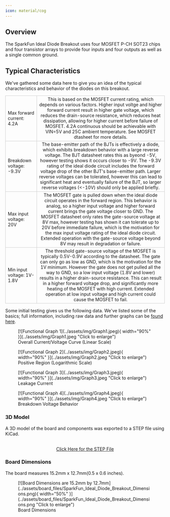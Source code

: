 ```yaml
---
icon: material/cog
---
```

## Overview

The SparkFun Ideal Diode Breakout uses four MOSFET P-CH SOT23 chips and four transistor arrays to provide four inputs and four outputs as well as a single common ground.  



## Typical Characteristics

We've gathered some data here to give you an idea of the typical characteristics and behavior of the diodes on this breakout. 

<div style="text-align: center;">
    <table>
        <tr>
            <td style="text-align: Left; border: solid 1px #cccccc;">Max forward current: 4.2A
            </td>
            <td style="text-align: center; border: solid 1px #cccccc;">This is based on the MOSFET current rating, which depends on various factors. Higher input voltge and higher forward current result in higher gate voltage, which reduces the drain-source resistance, which reduces heat dissipation, allowing for higher current before failure of MOSFET. 4.2A continuous should be achievable with VIN=5V and 25C ambient temperature. See MOSFET dtasheet for more details.
            </td>
        </tr>
        <tr>        
            <td style="text-align: Left; border: solid 1px #cccccc;">Breakdown voltage: -9.3V
            </td>
            <td style="text-align: center; border: solid 1px #cccccc;">The base-emitter path of the BJTs is effectively a diode, which exhibits breakdown behavior with a large reverse voltage. The BJT datasheet rates this as byeond -5V, however testing shows it occurs closer to -9V. The -9.3V rating of the ideal diode circuit includes the forward voltage drop of the other BJT's base-emitter path. Larger reverse voltages can be tolerated, however this can lead to significant heat and eventually failure of the BJT, so larger reverse voltages (<-10V) should only be applied briefly.
            </td>
        </tr>
        <tr>            
            <td style="text-align: Left; border: solid 1px #cccccc;">Max input voltage: 20V
            </td>   
            <td style="text-align: center; border: solid 1px #cccccc;">The MOSFET gate is pulled down when the ideal diode circuit operates in the forward region. This behavior is analog, so a higher input voltage and higher forward current brings the gate voltage closer to GND. The MOSFET datasheet only rates the gate-source voltage at 8V max, however testing has shown it can tolerate up to 20V before immediate failure, which is the motivation for the max input voltage rating of the ideal diode circuit. Extended operation with the gate-source voltage beyond 8V may result in degradation or failure.
            </td>
        </tr>
        <tr>            
            <td style="text-align: Left; border: solid 1px #cccccc;">Min input voltage: 1V-1.8V
            </td>   
            <td style="text-align: center; border: solid 1px #cccccc;">The threshold gate-source voltage of the MOSFET is typically 0.5V-0.9V according to the datasheet. The gate can only go as low as GND, which is the motivation for the 1V minimum. However the gate does not get pulled all the way to GND, so a low input voltage (1.8V and lower) results in a higher drain-source resistance. This can result in a higher forward voltage drop, and significantly more heating of the MOSFET with high current. Extended operation at low input voltage and high current could cause the MOSFET to fail.
            </td>
        </tr>
    </table>
</div>

Some initial testing gives us the following data. We've listed some of the basics; full information, including raw data and further graphs can be [found here](https://docs.google.com/spreadsheets/d/10VnG3ES4PncXXFxEykBQ4V_JlhlVdun92eYzSfNOVCA/edit?usp=sharing).


<figure markdown>
[![Functional Graph 1](../assets/img/Graph1.jpeg){ width="90%" }](../assets/img/Graph1.jpeg "Click to enlarge")
<figcaption markdown>Overall Current/Voltage Curve (Linear Scale)</figcaption>
</figure>

<figure markdown>
[![Functional Graph 2](../assets/img/Graph2.jpeg){ width="90%" }](../assets/img/Graph2.jpeg "Click to enlarge")
<figcaption markdown>Positive Region (Logarithmic Scale)</figcaption>
</figure>

<figure markdown>
[![Functional Graph 3](../assets/img/Graph3.jpeg){ width="90%" }](../assets/img/Graph3.jpeg "Click to enlarge")
<figcaption markdown>Leakage Current</figcaption>
</figure>

<figure markdown>
[![Functional Graph 4](../assets/img/Graph4.jpeg){ width="90%" }](../assets/img/Graph4.jpeg "Click to enlarge")
<figcaption markdown>Breakdown Voltage Behavior</figcaption>
</figure>



### 3D Model

A 3D model of the board and components was exported to a STEP file using KiCad.

<script type="module" src="https://ajax.googleapis.com/ajax/libs/model-viewer/3.5.0/model-viewer.min.js"></script>

<center>
    <model-viewer src="../assets/3d_model/SparkFun_Ideal_Diode_Breakout_3d_model.glb" camera-controls poster="../assets/3d_model/SparkFun_Ideal_Diode_Breakout_3d_model.png" environment-image="legacy" shadow-intensity="1.58" exposure="0.64" shadow-softness="0.24" tone-mapping="neutral" camera-orbit="-46.67deg 57.14deg 153.3m" field-of-view="30deg" style="width: 750px; height: 500px;">
    </model-viewer>
</center>
<br />
<div style="text-align: center">
    <a href="../assets/3d_model/SparkFun_Ideal_Diode_Breakout_3d_model.step" target="stp_file" class="md-button">Click Here for the STEP File</a>
</div>



### Board Dimensions

The board measures 15.2mm x 12.7mm(0.5 x 0.6 inches). 

<figure markdown>
[![Board Dimensions are 15.2mm by 12.7mm](../assets/board_files/SparkFun_Ideal_Diode_Breakout_Dimensions.png){ width="50%" }](../assets/board_files/SparkFun_Ideal_Diode_Breakout_Dimensions.png "Click to enlarge")
<figcaption markdown>Board Dimensions</figcaption>
</figure>

